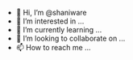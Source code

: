 - 👋 Hi, I’m @shaniware
- 👀 I’m interested in ...
- 🌱 I’m currently learning ...
- 💞️ I’m looking to collaborate on ...
- 📫 How to reach me ...

<!---
shaniware/shaniware is a ✨ special ✨ repository because its `README.md` (this file) appears on your GitHub profile.
You can click the Preview link to take a look at your changes.
--->
